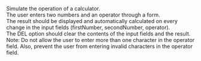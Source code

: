 Simulate the operation of a calculator.  
The user enters two numbers and an operator through a form.  
The result should be displayed and automatically calculated on every change in the input fields (firstNumber, secondNumber, operator).  
The DEL option should clear the contents of the input fields and the result.  
Note: Do not allow the user to enter more than one character in the operator field. Also, prevent the user from entering invalid characters in the operator field.